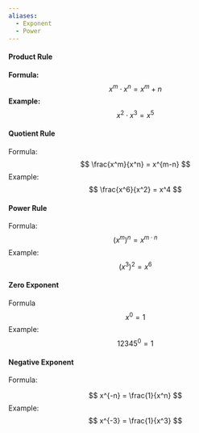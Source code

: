 ```yaml
---
aliases:
  - Exponent
  - Power
---
```


#### Product Rule
**Formula:**
$$
x^m \cdot x^n = x^m+n
$$
	**Example:**
$$
x^2 \cdot x^3 = x^5
$$
#### Quotient Rule
Formula:
$$
\frac{x^m}{x^n} = x^{m-n}
$$
Example:
$$
\frac{x^6}{x^2} = x^4
$$
#### Power Rule
Formula: 
$$
(x^m)^n = x^{m \cdot n}
$$
Example:
$$
(x^3)^2 = x^6
$$
#### Zero Exponent
Formula
$$
x^0 = 1
$$
Example:
$$
12345^0 = 1
$$
#### Negative Exponent
Formula:

$$
x^{-n} = \frac{1}{x^n}
$$
Example:
$$
	x^{-3} = \frac{1}{x^3}
$$
